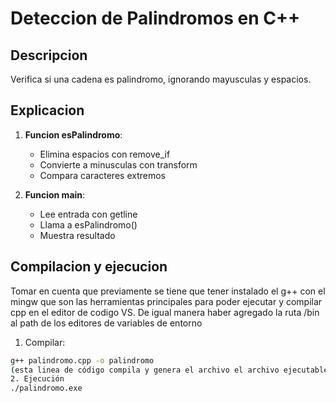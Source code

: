 # Deteccion de Palindromos en C++

## Descripcion
Verifica si una cadena es palindromo, ignorando mayusculas y espacios.

## Explicacion

1. **Funcion esPalindromo**:
   - Elimina espacios con remove_if
   - Convierte a minusculas con transform
   - Compara caracteres extremos

2. **Funcion main**:
   - Lee entrada con getline
   - Llama a esPalindromo()
   - Muestra resultado

## Compilacion y ejecucion
Tomar en cuenta que previamente se tiene que tener instalado el g++ con el mingw que son las herramientas principales para poder ejecutar y compilar cpp en el editor de codigo VS. De igual manera haber agregado la ruta /bin al path de los editores de variables de entorno
1. Compilar:
```bash
g++ palindromo.cpp -o palindromo
(esta linea de código compila y genera el archivo el archivo ejecutable -o palindromo es para asignarle el nombre)
2. Ejecución
./palindromo.exe 
